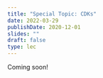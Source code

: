```yaml
---
title: "Special Topic: CDKs"
date: 2022-03-29
publishDate: 2020-12-01
slides: ""
draft: false
type: lec
---
```


Coming soon!
